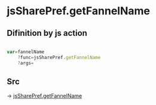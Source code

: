 # jsSharePref.getFannelName

## Difinition by js action

```js.js

var=fannelName
	?func=jsSharePref.getFannelName
	?args=

```

## Src

-> [jsSharePref.getFannelName](https://github.com/puutaro/CommandClick/blob/master/app/src/main/java/com/puutaro/commandclick/fragment_lib/terminal_fragment/js_interface/system/JsSharePref.kt#L13)


